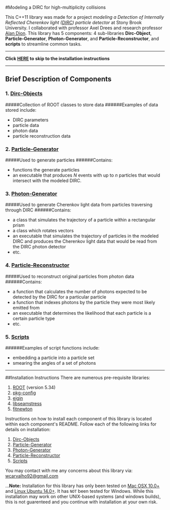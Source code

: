 <script src='https://cdn.mathjax.org/mathjax/latest/MathJax.js?config=TeX-AMS-MML_HTMLorMML'></script>

#Modeling a DIRC for high-multiplicity collisions

This C++11 library was made for a project *modeling a Detection of Internally Reflected Cherenkov light ([DIRC](http://en.wikipedia.org/wiki/Detection_of_internally_reflected_Cherenkov_light)) particle detector* at Stony Brook University. I collaborated with professor Axel Drees and research professor [Alan Dion](https://github.com/alandion).
This library has 5 components: 4 sub-libraries **Dirc-Object**, **Particle-Generator**, **Photon-Generator**, and **Particle-Reconstructor**, and **scripts** to streamline common tasks.

---

**Click [HERE](https://github.com/wcarvalho/dirc-detector#installation-instructions) to skip to the installation instructions**

---
## Brief Description of Components
### 1. [Dirc-Objects]
#####Collection of ROOT classes to store data
######Examples of data stored include:
- DIRC parameters
- particle data
- photon data
- particle reconstruction data

### 2. [Particle-Generator]
#####Used to generate particles
######Contains:
- functions the generate particles
- an executable that produces *N* events with up to *n* particles that would intersect with the modeled DIRC.

### 3. [Photon-Generator]
#####Used to generate Cherenkov light data from particles traversing through DIRC
######Contains:
- a class that simulates the trajectory of a particle within a rectangular prism 
- a class which rotates vectors
- an executable that simulates the trajectory of particles in the modeled DIRC and produces the Cherenkov light data that would be read from the DIRC photon detector
- etc.

### 4. [Particle-Reconstructor]
#####Used to reconstruct original particles from photon data
######Contains:
- a function that calculates the number of photons expected to be detected by the DIRC for a particular particle
- a function that indexes photons by the particle they were most likely emitted from
- an executable that determines the likelihood that each particle is a certain particle type
- etc.

### 5. [Scripts]
######Examples of script functions include:
- embedding a particle into a particle set
- smearing the angles of a set of photons

---
##Installation Instructions
There are numerous pre-requisite libraries: 

1. [ROOT](https://root.cern.ch/drupal/) (version 5.34)
2. [pkg-config](http://www.freedesktop.org/wiki/Software/pkg-config/)
2. [eigin](http://eigen.tuxfamily.org/index.php?title=Main_Page)
2. [libseamstress](https://code.google.com/p/libseamstress/)
3. [fitnewton](https://code.google.com/p/fitnewton/)

Instructions on how to install each component of this library is located within each component's README. Follow each of the following links for details on installation:

1. [Dirc-Objects](https://github.com/wcarvalho/dirc-detector/tree/master/dircobjects#installation-instructions)
2. [Particle-Generator](https://github.com/wcarvalho/dirc-detector/tree/master/generator#installation-instructions)
3. [Photon-Generator](https://github.com/wcarvalho/dirc-detector/tree/master/simulator#installation-instructions)
4. [Particle-Reconstructor](https://github.com/wcarvalho/dirc-detector/tree/master/reconstructor#installation-instructions)
5. [Scripts](https://github.com/wcarvalho/dirc-detector/tree/master/scripts#installation-instructions)

You may contact with me any concerns about this library via: wcarvalho92@gmail.com

...**Note:** Installation for this library has only been tested on [Mac OSX 10.0+](https://www.apple.com/osx/) and [Linux Ubuntu 14.0+](http://www.ubuntu.com/download/desktop). It has `NOT` been tested for Windows. While this installation may work on other UNIX-based systems (and windows builds), this is not guarenteed and you continue with installation at your own risk.


[Dirc-Objects]:https://github.com/wcarvalho/dirc-detector/tree/master/dircobjects
[Particle-Generator]:https://github.com/wcarvalho/dirc-detector/tree/master/generator
[Photon-Generator]:https://github.com/wcarvalho/dirc-detector/tree/master/simulator
[Particle-Reconstructor]:https://github.com/wcarvalho/dirc-detector/tree/master/reconstructor
[scripts]:https://github.com/wcarvalho/dirc-detector/tree/master/scripts
